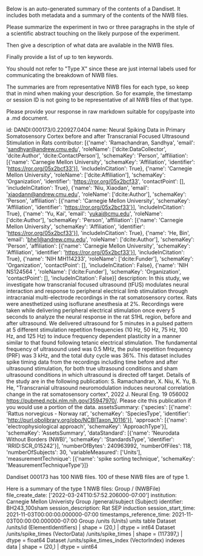 
Below is an auto-generated summary of the contents of a Dandiset. It includes both metadata and a summary of the contents of the NWB files.

Please summarize the experiment in two or three paragraphs in the style of a scientific abstract touching on the likely purpose of the experiment.

Then give a description of what data are available in the NWB files.

Finally provide a list of up to ten keywords.

You should not refer to "Type X" since these are just internal labels used for communicating the breakdown of NWB files.

The summaries are from representative NWB files for each type, so keep that in mind when making your description. So for example, the timestamp or session ID is not going to be representative of all NWB files of that type.

Please provide your response in raw markdown suitable for copy/paste into a .md document.


id: DANDI:000173/0.220927.0404
name: Neural Spiking Data in Primary Somatosensory Cortex before and after Transcranial Focused Ultrasound Stimulation in Rats
contributor: [{'name': 'Ramachandran, Sandhya', 'email': 'sandhyar@andrew.cmu.edu', 'roleName': ['dcite:DataCollector', 'dcite:Author', 'dcite:ContactPerson'], 'schemaKey': 'Person', 'affiliation': [{'name': 'Carnegie Mellon University', 'schemaKey': 'Affiliation', 'identifier': 'https://ror.org/05x2bcf33'}], 'includeInCitation': True}, {'name': 'Carnegie Mellon University', 'roleName': ['dcite:Affiliation'], 'schemaKey': 'Organization', 'identifier': 'https://ror.org/05x2bcf33', 'contactPoint': [], 'includeInCitation': True}, {'name': 'Niu, Xiaodan', 'email': 'xiaodann@andrew.cmu.edu', 'roleName': ['dcite:Author'], 'schemaKey': 'Person', 'affiliation': [{'name': 'Carnegie Mellon University', 'schemaKey': 'Affiliation', 'identifier': 'https://ror.org/05x2bcf33'}], 'includeInCitation': True}, {'name': 'Yu, Kai', 'email': 'yukai@cmu.edu', 'roleName': ['dcite:Author'], 'schemaKey': 'Person', 'affiliation': [{'name': 'Carnegie Mellon University', 'schemaKey': 'Affiliation', 'identifier': 'https://ror.org/05x2bcf33'}], 'includeInCitation': True}, {'name': 'He, Bin', 'email': 'bhe1@andrew.cmu.edu', 'roleName': ['dcite:Author'], 'schemaKey': 'Person', 'affiliation': [{'name': 'Carnegie Mellon University', 'schemaKey': 'Affiliation', 'identifier': 'https://ror.org/05x2bcf33'}], 'includeInCitation': True}, {'name': 'NIH MH114233', 'roleName': ['dcite:Funder'], 'schemaKey': 'Organization', 'contactPoint': [], 'includeInCitation': False}, {'name': 'NIH NS124564 ', 'roleName': ['dcite:Funder'], 'schemaKey': 'Organization', 'contactPoint': [], 'includeInCitation': False}]
description: In this study, we investigate how transcranial focused ultrasound (tFUS) modulates neural interaction and response to peripheral electrical limb stimulation through intracranial multi-electrode recordings in the rat somatosensory cortex. Rats were anesthetized using isoflurane anesthesia at 2%. Recordings were taken while delivering peripheral electrical stimulation once every 5 seconds to analyze the neural response in the rat S1HL region, before and after ultrasound. We delivered ultrasound for 5 minutes in a pulsed pattern at 5 different stimulation repetition frequencies (10 Hz, 50 Hz, 75 Hz, 100 Hz, and 125 Hz) to induce frequency dependent plasticity in a manner similar to that found following tetanic electrical stimulation. The fundamental frequency of ultrasound used was 0.5 MHz, the pulse repetition frequency (PRF) was 3 kHz, and the total duty cycle was 36%. This dataset includes spike timing data from the recordings including time before and after ultrasound stimulation, for both true ultrasound conditions and sham ultrasound conditions in which ultrasound is directed off target. Details of the study are in the following publication: S. Ramachandran, X. Niu, K. Yu, B. He, "Transcranial ultrasound neuromodulation induces neuronal correlation change in the rat somatosensory cortex", 2022 J. Neural Eng. 19 056002 https://pubmed.ncbi.nlm.nih.gov/35947970/. Please cite this publication if you would use a portion of the data. 
assetsSummary: {'species': [{'name': 'Rattus norvegicus - Norway rat', 'schemaKey': 'SpeciesType', 'identifier': 'http://purl.obolibrary.org/obo/NCBITaxon_10116'}], 'approach': [{'name': 'electrophysiological approach', 'schemaKey': 'ApproachType'}], 'schemaKey': 'AssetsSummary', 'dataStandard': [{'name': 'Neurodata Without Borders (NWB)', 'schemaKey': 'StandardsType', 'identifier': 'RRID:SCR_015242'}], 'numberOfBytes': 240963992, 'numberOfFiles': 118, 'numberOfSubjects': 30, 'variableMeasured': ['Units'], 'measurementTechnique': [{'name': 'spike sorting technique', 'schemaKey': 'MeasurementTechniqueType'}]}

Dandiset 000173 has 100 NWB files.
100 of these NWB files are of type 1.


Here is a summary of the type 1 NWB files:
  Group / (NWBFile) 
  file_create_date: ['2022-03-24T10:57:52.206000-07:00']
  institution: Carnegie Mellon Univeristy
  Group /general/subject (Subject) 
  identifier: BH243_100sham
  session_description: Rat SEP induction
  session_start_time: 2021-11-03T00:00:00.000000-07:00
  timestamps_reference_time: 2021-11-03T00:00:00.000000-07:00
  Group /units (Units) units table
  Dataset /units/id (ElementIdentifiers)  | shape = (20,) | dtype = int64
  Dataset /units/spike_times (VectorData) /units/spike_times | shape = (117397,) | dtype = float64
  Dataset /units/spike_times_index (VectorIndex) indexes data | shape = (20,) | dtype = uint64
